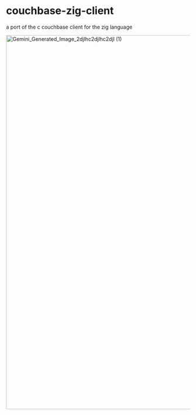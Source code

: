 # couchbase-zig-client
a port of the c couchbase client for the zig language

<img width="1024" height="1024" alt="Gemini_Generated_Image_2djlhc2djlhc2djl (1)" src="https://github.com/user-attachments/assets/be04a5c1-5d8c-43aa-9073-0a249f51044f" />



